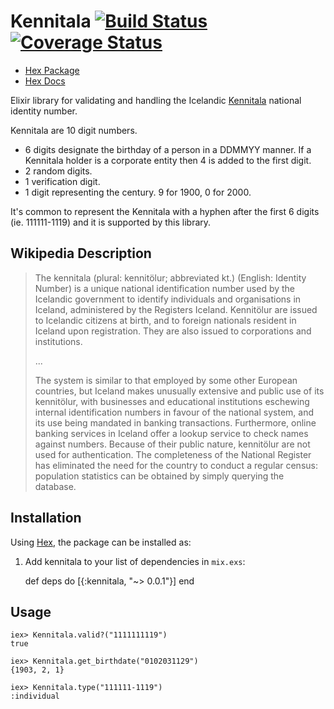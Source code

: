 # Kennitala [![Build Status](https://travis-ci.org/JonGretar/Kennitala.ex.svg?branch=master)](https://travis-ci.org/JonGretar/Kennitala.ex) [![Coverage Status](https://coveralls.io/repos/github/JonGretar/Kennitala.ex/badge.svg?branch=master)](https://coveralls.io/github/JonGretar/Kennitala.ex?branch=master)

 * [Hex Package](https://hex.pm/packages/kennitala)
 * [Hex Docs](https://hexdocs.pm/kennitala/api-reference.html)

Elixir library for validating and handling the Icelandic [Kennitala](https://en.wikipedia.org/wiki/Kennitala) national identity number.

Kennitala are 10 digit numbers.

 * 6 digits designate the birthday of a person in a DDMMYY manner. If a Kennitala holder is a corporate entity
 then 4 is added to the first digit.
 * 2 random digits.
 * 1 verification digit.
 * 1 digit representing the century. 9 for 1900, 0 for 2000.

It's common to represent the Kennitala with a hyphen after the first 6 digits (ie. 111111-1119) and it is supported by this library.


## Wikipedia Description

> The kennitala (plural: kennitölur; abbreviated kt.) (English: Identity Number) is a unique national identification number used by the Icelandic government to identify individuals and organisations in Iceland, administered by the Registers Iceland. Kennitölur are issued to Icelandic citizens at birth, and to foreign nationals resident in Iceland upon registration. They are also issued to corporations and institutions.
>
> ...
>
> The system is similar to that employed by some other European countries, but Iceland makes unusually extensive and public use of its kennitölur, with businesses and educational institutions eschewing internal identification numbers in favour of the national system, and its use being mandated in banking transactions. Furthermore, online banking services in Iceland offer a lookup service to check names against numbers. Because of their public nature, kennitölur are not used for authentication. The completeness of the National Register has eliminated the need for the country to conduct a regular census: population statistics can be obtained by simply querying the database.



## Installation

Using [Hex](https://hex.pm), the package can be installed as:

  1. Add kennitala to your list of dependencies in `mix.exs`:

        def deps do
          [{:kennitala, "~> 0.0.1"}]
        end


## Usage

    iex> Kennitala.valid?("1111111119")
    true

    iex> Kennitala.get_birthdate("0102031129")
    {1903, 2, 1}

    iex> Kennitala.type("111111-1119")
    :individual
